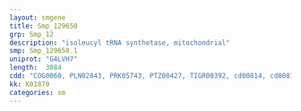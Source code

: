 ```yaml
---
layout: smgene
title: Smp_129650
grp: Smp_12
description: "isoleucyl tRNA synthetase, mitochondrial"
smp: Smp_129650.1
uniprot: "G4LVH7"
length:  3084
cdd: "COG0060, PLN02843, PRK05743, PTZ00427, TIGR00392, cd00814, cd00818, cd07960, cl00015, cl12020, pfam00133, pfam08264"
kk: K01870
categories: sm
---
```

